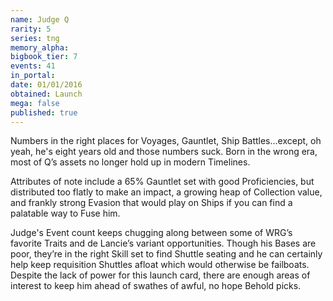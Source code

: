 ```yaml
---
name: Judge Q
rarity: 5
series: tng
memory_alpha:
bigbook_tier: 7
events: 41
in_portal:
date: 01/01/2016
obtained: Launch
mega: false
published: true
---
```


Numbers in the right places for Voyages, Gauntlet, Ship Battles...except, oh yeah, he's eight years old and those numbers suck. Born in the wrong era, most of Q’s assets no longer hold up in modern Timelines.

Attributes of note include a 65% Gauntlet set with good Proficiencies, but distributed too flatly to make an impact, a growing heap of Collection value, and frankly strong Evasion that would play on Ships if you can find a palatable way to Fuse him.

Judge's Event count keeps chugging along between some of WRG’s favorite Traits and de Lancie’s variant opportunities. Though his Bases are poor, they’re in the right Skill set to find Shuttle seating and he can certainly help keep requisition Shuttles afloat which would otherwise be failboats. Despite the lack of power for this launch card, there are enough areas of interest to keep him ahead of swathes of awful, no hope Behold picks.
